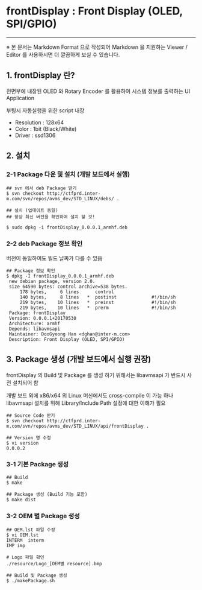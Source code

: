 # frontDisplay : Front Display (OLED, SPI/GPIO)
----------------------------------------
※ 본 문서는 Markdown Format 으로 작성되어 Markdown 을 지원하는 Viewer / Editor 를 사용하시면 더 깔끔하게 보실 수 있습니다.


## 1. frontDisplay 란?
전면부에 내장된 OLED 와 Rotary Encoder 를 활용하여 시스템 정보를 출력하는 UI Application

부팅시 자동실행을 위한 script 내장

- Resolution : 128x64
- Color : 1bit (Black/White)
- Driver : ssd1306


## 2. 설치
### 2-1 Package 다운 및 설치 (개발 보드에서 실행)

	## svn 에서 deb Package 받기
	$ svn checkout http://ctfprd.inter-m.com/svn/repos/avms_dev/STD_LINUX/debs/ .
	
	## 설치 (업데이트 동일)
	## 항상 최신 버전을 확인하여 설치 할 것!
	
	$ sudo dpkg -i frontDisplay_0.0.0.1_armhf.deb


### 2-2 deb Package 정보 확인
  버전이 동일하여도 빌드 날짜가 다를 수 있음

	## Package 정보 확인
	$ dpkg -I frontDisplay_0.0.0.1_armhf.deb
	 new debian package, version 2.0.
	 size 64590 bytes: control archive=538 bytes.
	     178 bytes,     6 lines      control
	     140 bytes,     8 lines   *  postinst             #!/bin/sh
	     219 bytes,    10 lines   *  preinst              #!/bin/sh
	     219 bytes,    10 lines   *  prerm                #!/bin/sh
	 Package: frontDisplay
	 Version: 0.0.0.1+20170530
	 Architecture: armhf
	 Depends: libavmsapi
	 Maintainer: DooGyeong Han <dghan@inter-m.com>
	 Description: Front Display (OLED, SPI/GPIO)


## 3. Package 생성 (개발 보드에서 실행 권장)
frontDisplay 의 Build 및 Package 를 생성 하기 위해서는 libavmsapi 가 반드시 사전 설치되어 함

개발 보드 외에 x86/x64 의 Linux 머신에서도 cross-compile 이 가능 하나 
libavmsapi 설치를 위해 Library/Include Path 설정에 대한 이해가 필요

	## Source Code 받기
	$ svn checkout http://ctfprd.inter-m.com/svn/repos/avms_dev/STD_LINUX/api/frontDisplay .
	
	## Version 명 수정
	$ vi version
	0.0.0.2
	
### 3-1 기본 Package 생성
	## Build
	$ make

	## Package 생성 (Build 기능 포함)
	$ make dist
	
### 3-2 OEM 별 Package 생성
	## OEM.lst 파일 수정
	$ vi OEM.lst
	INTERM	interm
	IMP	imp

	# Logo 파일 확인
	./resource/Logo_[OEM별 resource].bmp

	## Build 및 Package 생성
	$ ./makePackage.sh
